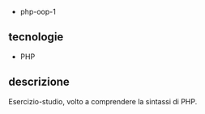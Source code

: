 * php-oop-1
## tecnologie
* PHP
## descrizione
Esercizio-studio, volto a comprendere la sintassi di PHP.
